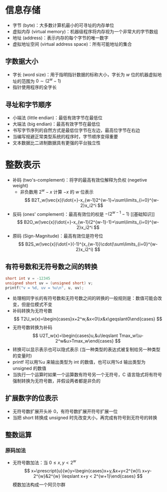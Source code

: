 # 信息存储
- 字节 (byte)：大多数计算机最小的可寻址的内存单位
- 虚拟内存 (virtual memory)：机器级程序将内存视为一个非常大的字节数组
- 地址 (address)：表示内存的每个字节的唯一数字
- 虚拟地址空间 (virtual address space)：所有可能地址的集合
## 字数据大小
- 字长 (word size)：用于指明指针数据的标称大小，字长为 $w$ 位的机器虚拟地址的范围为 $0\sim(2^w-1)$
- 指针使用程序的全字长
## 寻址和字节顺序
- 小端法 (little endian)：最低有效字节在最低位
- 大端法 (big endian)：最高有效字节在最低位
- 书写字节序列的自然方式是最低位字节在左边，最高位字节在右边
- 当编写规避正常类型系统的程序时，字节顺序变得重要
- 文本数据比二进制数据具有更强的平台独立性
# 整数表示
- 补码 (two's-complement)：将字的最高有效位解释为负权 (negetive weight)
	- 非负数用 $2^w-x$ 计算 $-x$ 的 $w$ 位表示 
$$
B2T_w(\vec{x})\dot{=}-x_{w-1}2^{w-1}+\sum\limits_{i=0}^{w-2}x_i2^i
$$
- 反码 (ones' complement)：最高有效位的权是 $-(2^{w-1}-1)$ [[基础知识]]
$$
B2O_w(\vec{x})\dot{=}-x_{w-1}(2^{w-1}-1)+\sum\limits_{i=0}^{w-2}x_i2^i
$$
- 原码 (Sign-Magnitude)：最高有效位是符号位
$$
B2S_w(\vec{x})\dot{=}(-1)^{x_{w-1}}\cdot(\sum\limits_{i=0}^{w-2}x_i2^i)
$$
## 有符号数和无符号数之间的转换

```c
short int v = -12345
unsigned short uv = (unsigned short) v;
printf("v = %d, uv = %u\n", u, uv);
```
- 处理相同字长的有符号数和无符号数之间的转换的一般规则是：数值可能会改变，但是位模式不变
- 补码转换为无符号数
$$
T2U_w(x)=\begin{cases}x+2^w,&x<0\\x&x\geqslant0\end{cases}
$$
- 无符号数转换为补码
$$
U2T_w(x)=\begin{cases}u,&u\leqslant Tmax_w\\u-2^w&u>Tmax_w\end{cases}
$$
 - 转换可以显示表示也可以隐式表示 (当一种类型的表达式被复制给另一种类型的变量时)
 - printf 可以用%u 来输出类型为 int 的数值，也可以用%d 输出类型为 unsigned 的数值
 - 当执行一个运算时如果一个运算数有符号另一个无符号，C 语言隐式将有符号强制转换为无符号数，并假设两者都是非负的
## 扩展数字的位表示
 - 无符号数扩展开头补 0，有符号数扩展开符号扩展一位
 - 当把 short 转换成 unsigned 时先改变大小，再完成有符号到无符号的转换
## 整数运算
### 原码加法
- 无符号数加法：当 $0\leqslant x,y < 2^w$
$$
x+\prescript{u}{w}y=\begin{cases}x+y,&x+y<2^{w}\\ x+y-2^{w}&2^{w} \leqslant x+y < 2^{w+1}\end{cases}
$$
模数加法构成一个阿贝尔群
